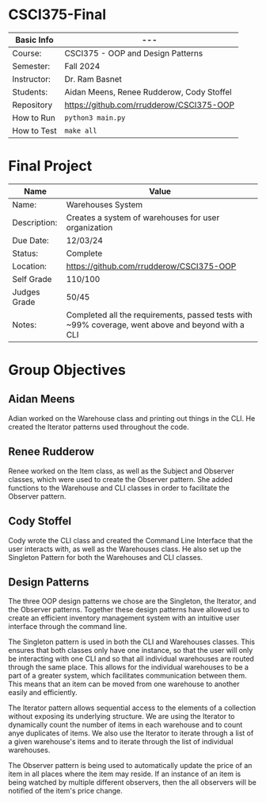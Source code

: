 # CSCI375-Final

| Basic Info | --- |
| --- | ---|
| Course: | CSCI375 - OOP and Design Patterns |
| Semester: | Fall 2024 |
| Instructor: | Dr. Ram Basnet |
| Students: | Aidan Meens, Renee Rudderow, Cody Stoffel |
| Repository | https://github.com/rrudderow/CSCI375-OOP |
| How to Run | ```python3 main.py``` |
| How to Test | ```make all``` |

# Final Project
| Name | Value |
| --- | --- |
| Name: | Warehouses System |
| Description: | Creates a system of warehouses for user organization |
| Due Date: | 12/03/24 |
| Status: | Complete |
| Location: | https://github.com/rrudderow/CSCI375-OOP |
| Self Grade | 110/100 |
| Judges Grade | 50/45 |
| Notes: | Completed all the requirements, passed tests with ~99% coverage, went above and beyond with a CLI |

# Group Objectives

## Aidan Meens
Adian worked on the Warehouse class and printing out things in the CLI. He created the Iterator patterns used throughout the code.

## Renee Rudderow
Renee worked on the Item class, as well as the Subject and Observer classes, which were used to create the Observer pattern. She added functions to the Warehouse and CLI classes in order to facilitate the Observer pattern.

## Cody Stoffel
Cody wrote the CLI class and created the Command Line Interface that the user interacts with, as well as the Warehouses class. He also set up the Singleton Pattern for both the Warehouses and CLI classes.

## Design Patterns
The three OOP design patterns we chose are the Singleton, the Iterator, and the Observer patterns. Together these design patterns have allowed us to create an efficient inventory management system with an intuitive user interface through the command line.

The Singleton pattern is used in both the CLI and Warehouses classes. This ensures that both classes only have one instance, so that the user will only be interacting with one CLI and so that all individual warehouses are routed through the same place. This allows for the individual warehouses to be a part of a greater system, which facilitates communication between them. This means that an item can be moved from one warehouse to another easily and efficiently.

The Iterator pattern allows sequential access to the elements of a collection without exposing its underlying structure. We are using the Iterator to dynamically count the number of items in each warehouse and to count anye duplicates of items. We also use the Iterator to iterate through a list of a given warehouse's items and to iterate through the list of individual warehouses.

The Observer pattern is being used to automatically update the price of an item in all places where the item may reside. If an instance of an item is being watched by multiple different observers, then the all observers will be notified of the item's price change.
